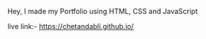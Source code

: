 Hey,
I made my Portfolio using HTML, CSS and JavaScript

live link:- https://chetandabli.github.io/
